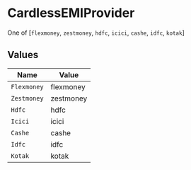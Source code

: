 # CardlessEMIProvider

One of [`flexmoney`, `zestmoney`, `hdfc`, `icici`, `cashe`, `idfc`, `kotak`]


## Values

| Name        | Value       |
| ----------- | ----------- |
| `Flexmoney` | flexmoney   |
| `Zestmoney` | zestmoney   |
| `Hdfc`      | hdfc        |
| `Icici`     | icici       |
| `Cashe`     | cashe       |
| `Idfc`      | idfc        |
| `Kotak`     | kotak       |